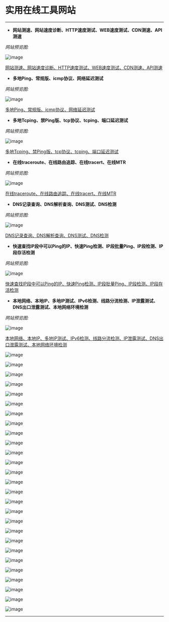 # 实用在线工具网站

-------------------------

- **网站测速、网站速度诊断、HTTP速度测试、WEB速度测试、CDN测速、API测速**

*网站预览图:*

![image](/img/实用网站/在线工具网站/1.png)

[网站测速、网站速度诊断、HTTP速度测试、WEB速度测试、CDN测速、API测速](https://www.itdog.cn/http "网站测速、网站速度诊断、HTTP速度测试、WEB速度测试、CDN测速、API测速")

- **多地Ping、常规版、icmp协议、网络延迟测试**

*网站预览图:*

![image](/img/实用网站/在线工具网站/2.png)

[多地Ping、常规版、icmp协议、网络延迟测试](https://www.itdog.cn/ping "多地Ping、常规版、icmp协议、网络延迟测试")

- **多地Tcping、禁Ping版、tcp协议、tcping、端口延迟测试**

*网站预览图:*

![image](/img/实用网站/在线工具网站/3.png)

[多地Tcping、禁Ping版、tcp协议、tcping、端口延迟测试]( "多地Tcping、禁Ping版、tcp协议、tcping、端口延迟测试")

- **在线traceroute、在线路由追踪、在线tracert、在线MTR**

*网站预览图:*

![image](/img/实用网站/在线工具网站/4.png)

[在线traceroute、在线路由追踪、在线tracert、在线MTR](https://www.itdog.cn/traceroute "在线traceroute、在线路由追踪、在线tracert、在线MTR")

- **DNS记录查询、DNS解析查询、DNS测试、DNS检测**

*网站预览图:*

![image](/img/实用网站/在线工具网站/5.png)

[DNS记录查询、DNS解析查询、DNS测试、DNS检测]( "DNS记录查询、DNS解析查询、DNS测试、DNS检测")

- **快速查找IP段中可以Ping的IP、快速Ping检测、IP段批量Ping、IP段检测、IP段存活检测**

*网站预览图:*

![image](/img/实用网站/在线工具网站/6.png)

[快速查找IP段中可以Ping的IP、快速Ping检测、IP段批量Ping、IP段检测、IP段存活检测](https://www.itdog.cn/find_ping "快速查找IP段中可以Ping的IP、快速Ping检测、IP段批量Ping、IP段检测、IP段存活检测")

- **本地网络、本地IP、多地IP测试、IPv6检测、线路分流检测、IP泄露测试、DNS出口泄露测试、本地网络环境检测**

*网站预览图:*

![image](/img/实用网站/在线工具网站/7.png)

[本地网络、本地IP、多地IP测试、IPv6检测、线路分流检测、IP泄露测试、DNS出口泄露测试、本地网络环境检测]( "本地网络、本地IP、多地IP测试、IPv6检测、线路分流检测、IP泄露测试、DNS出口泄露测试、本地网络环境检测")

![image](/img/实用网站/在线工具网站/.png)

[]( "")

![image](/img/实用网站/在线工具网站/.png)

[]( "")

![image](/img/实用网站/在线工具网站/.png)

[]( "")

![image](/img/实用网站/在线工具网站/.png)

[]( "")

![image](/img/实用网站/在线工具网站/.png)

[]( "")

![image](/img/实用网站/在线工具网站/.png)

[]( "")

![image](/img/实用网站/在线工具网站/.png)

[]( "")

![image](/img/实用网站/在线工具网站/.png)

[]( "")

![image](/img/实用网站/在线工具网站/.png)

[]( "")

![image](/img/实用网站/在线工具网站/.png)

[]( "")

![image](/img/实用网站/在线工具网站/.png)

[]( "")

![image](/img/实用网站/在线工具网站/.png)

[]( "")

![image](/img/实用网站/在线工具网站/.png)

[]( "")

![image](/img/实用网站/在线工具网站/.png)

[]( "")

![image](/img/实用网站/在线工具网站/.png)

[]( "")

![image](/img/实用网站/在线工具网站/.png)

[]( "")

![image](/img/实用网站/在线工具网站/.png)

[]( "")

![image](/img/实用网站/在线工具网站/.png)

[]( "")

![image](/img/实用网站/在线工具网站/.png)

[]( "")

![image](/img/实用网站/在线工具网站/.png)

[]( "")

![image](/img/实用网站/在线工具网站/.png)

[]( "")

![image](/img/实用网站/在线工具网站/.png)

[]( "")

![image](/img/实用网站/在线工具网站/.png)

[]( "")

![image](/img/实用网站/在线工具网站/.png)

[]( "")

![image](/img/实用网站/在线工具网站/.png)

[]( "")

![image](/img/实用网站/在线工具网站/.png)

[]( "")

![image](/img/实用网站/在线工具网站/.png)

[]( "")


-------------------------